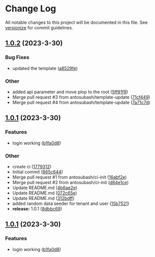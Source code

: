 # Change Log

All notable changes to this project will be documented in this file. See [versionize](https://github.com/versionize/versionize) for commit guidelines.

<a name="1.0.2"></a>
## [1.0.2](https://www.github.com/antosubash/AbpTemplate.Cli/releases/tag/v1.0.2) (2023-3-30)

### Bug Fixes

* updated the template ([a8529fe](https://www.github.com/antosubash/AbpTemplate.Cli/commit/a8529fe6433c8d7a3d8979d5fc426959c23ff80a))

### Other

* added api parameter and move plop to the root ([5ff91f9](https://www.github.com/antosubash/AbpTemplate.Cli/commit/5ff91f9733a0f14fcdfc6a4a193744769de67480))
* Merge pull request #3 from antosubash/template-update ([71cf449](https://www.github.com/antosubash/AbpTemplate.Cli/commit/71cf449f7b9ba4a961045cb4c8904f6a63f5d0da))
* Merge pull request #4 from antosubash/template-update ([7a71c7d](https://www.github.com/antosubash/AbpTemplate.Cli/commit/7a71c7d1cc1c64dba1a124f4d18be7c3eebde0f5))

<a name="1.0.1"></a>
## [1.0.1](https://www.github.com/antosubash/AbpTemplate.Cli/releases/tag/v1.0.1) (2023-3-30)

### Features

* login working ([b1fa0d8](https://www.github.com/antosubash/AbpTemplate.Cli/commit/b1fa0d8bcea5f960255f1e3396064ed980393bf8))

### Other

* create ci ([1779312](https://www.github.com/antosubash/AbpTemplate.Cli/commit/1779312eef1a592b1c3fe79693bd1400ddd5604b))
* Initial commit ([865c644](https://www.github.com/antosubash/AbpTemplate.Cli/commit/865c6446ed6f20d02880eac793449e9fff88cad4))
* Merge pull request #1 from antosubash/ci-init ([16abf2e](https://www.github.com/antosubash/AbpTemplate.Cli/commit/16abf2e2e3551307440a38270e3076469bc3b397))
* Merge pull request #2 from antosubash/ci-init ([d84e1ce](https://www.github.com/antosubash/AbpTemplate.Cli/commit/d84e1cef4496e7844eab15b965f399c8b118dee3))
* Update README.md ([4b6ae2e](https://www.github.com/antosubash/AbpTemplate.Cli/commit/4b6ae2ea334335cd67fb9897fe9fa50566d215f4))
* Update README.md ([072c65e](https://www.github.com/antosubash/AbpTemplate.Cli/commit/072c65e5ae1e338b281bac58685afe3d99d7e827))
* Update README.md ([312bdff](https://www.github.com/antosubash/AbpTemplate.Cli/commit/312bdfff015078584d3d5c2f5a6bc0d30f87b975))
* added random data seeder for tenant and user ([15b7521](https://www.github.com/antosubash/AbpTemplate.Cli/commit/15b752152d76b7d5dc2569e6caf9c28a619040db))
* **release:** 1.0.1 ([8dbbc69](https://www.github.com/antosubash/AbpTemplate.Cli/commit/8dbbc69d6d8194e3bd40a1faa039f4b25fec134d))

<a name="1.0.1"></a>
## [1.0.1](https://www.github.com/antosubash/AbpTemplate.Cli/releases/tag/v1.0.1) (2023-3-30)

### Features

* login working ([b1fa0d8](https://www.github.com/antosubash/AbpTemplate.Cli/commit/b1fa0d8bcea5f960255f1e3396064ed980393bf8))

